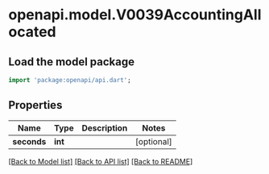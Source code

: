 # openapi.model.V0039AccountingAllocated

## Load the model package
```dart
import 'package:openapi/api.dart';
```

## Properties
Name | Type | Description | Notes
------------ | ------------- | ------------- | -------------
**seconds** | **int** |  | [optional] 

[[Back to Model list]](../README.md#documentation-for-models) [[Back to API list]](../README.md#documentation-for-api-endpoints) [[Back to README]](../README.md)


